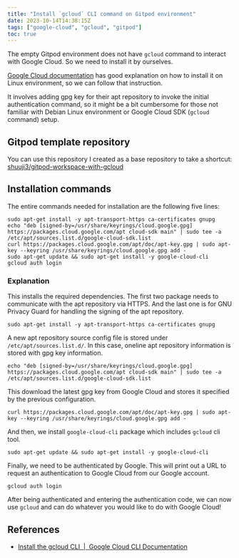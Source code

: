 ```yaml
---
title: "Install `gcloud` CLI command on Gitpod environment"
date: 2023-10-14T14:38:15Z
tags: ["google-cloud", "gcloud", "gitpod"]
toc: true
---
```


The empty Gitpod environment does not have `gcloud` command to interact with Google Cloud. So we need to install it by ourselves.

<!--more-->

[Google Cloud documentation](https://cloud.google.com/sdk/docs/install) has good explanation on how to install it on Linux environment, so we can follow that instruction.

It involves adding gpg key for their apt repository to invoke the initial authentication command, so it might be a bit cumbersome for those not familiar with Debian Linux environment or Google Cloud SDK (`gcloud` command) setup.

## Gitpod template repository

You can use this repository I created as a base repository to take a shortcut: [shuuji3/gitpod-workspace-with-gcloud](https://github.com/shuuji3/gitpod-workspace-with-gcloud)

## Installation commands

The entire commands needed for installation are the following five lines: 

```shell
sudo apt-get install -y apt-transport-https ca-certificates gnupg
echo "deb [signed-by=/usr/share/keyrings/cloud.google.gpg] https://packages.cloud.google.com/apt cloud-sdk main" | sudo tee -a /etc/apt/sources.list.d/google-cloud-sdk.list
curl https://packages.cloud.google.com/apt/doc/apt-key.gpg | sudo apt-key --keyring /usr/share/keyrings/cloud.google.gpg add -
sudo apt-get update && sudo apt-get install -y google-cloud-cli
gcloud auth login
```

### Explanation

This installs the required dependencies. The first two package needs to communicate with the apt repository via HTTPS. And the last one is for GNU Privacy Guard for handling the signing of the apt repository.

```shell
sudo apt-get install -y apt-transport-https ca-certificates gnupg
```

A new apt repository source config file is stored under `/etc/apt/sources.list.d/`. In this case, oneline apt repository information is stored with gpg key information. 

```shell
echo "deb [signed-by=/usr/share/keyrings/cloud.google.gpg] https://packages.cloud.google.com/apt cloud-sdk main" | sudo tee -a /etc/apt/sources.list.d/google-cloud-sdk.list
```

This download the latest gpg key from Google Cloud and stores it specified by the previous configuration.

```shell
curl https://packages.cloud.google.com/apt/doc/apt-key.gpg | sudo apt-key --keyring /usr/share/keyrings/cloud.google.gpg add -
```

And then, we install `google-cloud-cli` package which includes `gcloud` cli tool. 

```shell
sudo apt-get update && sudo apt-get install -y google-cloud-cli
```

Finally, we need to be authenticated by Google. This will print out a URL to request an authentication to Google Cloud from our Google account.

```shell
gcloud auth login
```

After being authenticated and entering the authentication code, we can now use `gcloud` and can do whatever you would like to do with Google Cloud!

## References

- [Install the gcloud CLI  |  Google Cloud CLI Documentation](https://cloud.google.com/sdk/docs/install)
